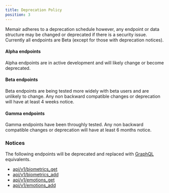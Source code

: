 ```yaml
---
title: Deprecation Policy
position: 3
---
```


Memair adheres to a deprecation schedule however, any endpoint or data structure may be changed or deprecated if there is a security issue. Currently all endpoints are Beta (except for those with deprecation notices).

#### Alpha endpoints
Alpha endpoints are in active development and will likely change or become deprecated.

#### Beta endpoints
Beta endpoints are being tested more widely with beta users and are unlikely to change. Any non backward compatible changes or deprecation will have at least 4 weeks notice.

#### Gamma endpoints
Gamma endpoints have been throughly tested. Any non backward compatible changes or deprecation will have at least 6 months notice.

### Notices

The following endpoints will be deprecated and replaced with [GraphQL](/#graphqlgraphql) equivalents.

* [api/v1/biometrics_get](#endpointsbiometrics_get)
* [api/v1/biometrics_add](#endpointsbiometrics_add)
* [api/v1/emotions_get](#endpointsemotions_get)
* [api/v1/emotions_add](#endpointsemotions_add)
